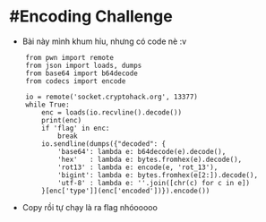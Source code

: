# **#Encoding Challenge**

-   Bài này mình khum hỉu, nhưng có code nè :v

```
    from pwn import remote
    from json import loads, dumps
    from base64 import b64decode
    from codecs import encode

    io = remote('socket.cryptohack.org', 13377)
    while True:
        enc = loads(io.recvline().decode())
        print(enc)
        if 'flag' in enc: 
            break
        io.sendline(dumps({"decoded": {
            'base64': lambda e: b64decode(e).decode(),
            'hex'   : lambda e: bytes.fromhex(e).decode(),
            'rot13' : lambda e: encode(e, 'rot_13'),
            'bigint': lambda e: bytes.fromhex(e[2:]).decode(),
            'utf-8' : lambda e: ''.join([chr(c) for c in e])
        }[enc['type']](enc['encoded'])}).encode())
```
-   Copy rồi tự chạy là ra flag nhóooooo